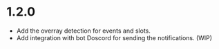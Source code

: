 # 1.2.0
- Add the overray detection for events and slots.
- Add integration with bot Doscord for sending the notifications. (WIP)